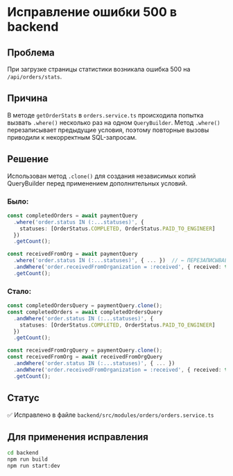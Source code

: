 # Исправление ошибки 500 в backend

## Проблема

При загрузке страницы статистики возникала ошибка 500 на `/api/orders/stats`.

## Причина

В методе `getOrderStats` в `orders.service.ts` происходила попытка вызвать `.where()` несколько раз на одном `QueryBuilder`. Метод `.where()` перезаписывает предыдущие условия, поэтому повторные вызовы приводили к некорректным SQL-запросам.

## Решение

Использован метод `.clone()` для создания независимых копий QueryBuilder перед применением дополнительных условий.

### Было:

```typescript
const completedOrders = await paymentQuery
  .where('order.status IN (:...statuses)', {
    statuses: [OrderStatus.COMPLETED, OrderStatus.PAID_TO_ENGINEER]
  })
  .getCount();

const receivedFromOrg = await paymentQuery
  .where('order.status IN (:...statuses)', { ... })  // ← ПЕРЕЗАПИСЫВАЕТ ПРЕДЫДУЩЕЕ where!
  .andWhere('order.receivedFromOrganization = :received', { received: true })
  .getCount();
```

### Стало:

```typescript
const completedOrdersQuery = paymentQuery.clone();
const completedOrders = await completedOrdersQuery
  .andWhere('order.status IN (:...statuses)', {
    statuses: [OrderStatus.COMPLETED, OrderStatus.PAID_TO_ENGINEER]
  })
  .getCount();

const receivedFromOrgQuery = paymentQuery.clone();
const receivedFromOrg = await receivedFromOrgQuery
  .andWhere('order.status IN (:...statuses)', { ... })
  .andWhere('order.receivedFromOrganization = :received', { received: true })
  .getCount();
```

## Статус

✅ Исправлено в файле `backend/src/modules/orders/orders.service.ts`

## Для применения исправления

```bash
cd backend
npm run build
npm run start:dev
```
